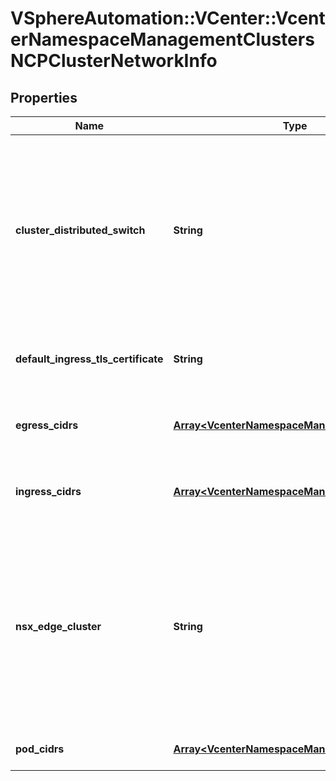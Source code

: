 # VSphereAutomation::VCenter::VcenterNamespaceManagementClustersNCPClusterNetworkInfo

## Properties
Name | Type | Description | Notes
------------ | ------------- | ------------- | -------------
**cluster_distributed_switch** | **String** | vSphere Distributed Switch used to connect this cluster. When clients pass a value of this structure as a parameter, the field must be an identifier for the resource type: vSphereDistributedSwitch. When operations return a value of this structure as a result, the field will be an identifier for the resource type: vSphereDistributedSwitch. | 
**default_ingress_tls_certificate** | **String** | PEM-encoded x509 certificate used by NSX as a default fallback certificate for Kubernetes Ingress services. | 
**egress_cidrs** | [**Array&lt;VcenterNamespaceManagementIpv4Cidr&gt;**](VcenterNamespaceManagementIpv4Cidr.md) | CIDR blocks from which NSX assigns IP addresses used for performing SNAT from container IPs to external IPs. | 
**ingress_cidrs** | [**Array&lt;VcenterNamespaceManagementIpv4Cidr&gt;**](VcenterNamespaceManagementIpv4Cidr.md) | CIDR blocks from which NSX assigns IP addresses for Kubernetes Ingresses and Kubernetes Services of type LoadBalancer. | 
**nsx_edge_cluster** | **String** | NSX Edge Cluster to be used for Kubernetes Services of type LoadBalancer, Kubernetes Ingresses, and NSX SNAT. When clients pass a value of this structure as a parameter, the field must be an identifier for the resource type: NSXEdgeCluster. When operations return a value of this structure as a result, the field will be an identifier for the resource type: NSXEdgeCluster. | 
**pod_cidrs** | [**Array&lt;VcenterNamespaceManagementIpv4Cidr&gt;**](VcenterNamespaceManagementIpv4Cidr.md) | CIDR blocks from which Kubernetes allocates pod IP addresses. | 


